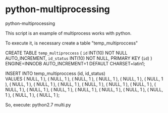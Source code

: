 python-multiprocessing
======================

python-multiprocessing

This script is an example of multiprocess works with python.

To execute it, is necessary create a table "temp_multiproccess"

CREATE TABLE `temp_multiproccess` (
  `id` INT(10) NOT NULL AUTO_INCREMENT,
    `id_status`  INT(10) NOT NULL,
      PRIMARY KEY (`id`)
      ) ENGINE=INNODB AUTO_INCREMENT=1 DEFAULT CHARSET=latin1;

INSERT INTO temp_multiproccess (id, id_status)  
    VALUES 
            ( NULL, 1 ),
                    ( NULL, 1 ),
                            ( NULL, 1 ),
                                    ( NULL, 1 ),
                                            ( NULL, 1 ),
                                                    ( NULL, 1 ),
                                                            ( NULL, 1 ),
                                                                    ( NULL, 1 ),
                                                                            ( NULL, 1 ),
                                                                                    ( NULL, 1 ),
                                                                                            ( NULL, 1 ),
                                                                                                    ( NULL, 1 ),
                                                                                                            ( NULL, 1 ),
                                                                                                                    ( NULL, 1 ),
                                                                                                                            ( NULL, 1 ),
                                                                                                                                    ( NULL, 1 ),
                                                                                                                                            ( NULL, 1 ),
                                                                                                                                                    ( NULL, 1 ),
                                                                                                                                                            ( NULL, 1 ),
                                                                                                                                                                    ( NULL, 1 ),
                                                                                                                                                                            ( NULL, 1 );



So, execute:
python2.7 multi.py
